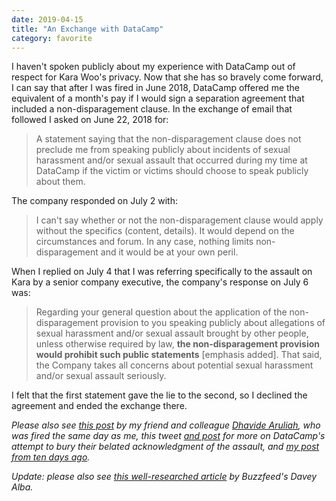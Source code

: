 ```yaml
---
date: 2019-04-15
title: "An Exchange with DataCamp"
category: favorite
---
```


I haven't spoken publicly about my experience with DataCamp
out of respect for Kara Woo's privacy.
Now that she has so bravely come forward,
I can say that after I was fired in June 2018,
DataCamp offered me the equivalent of a month's pay
if I would sign a separation agreement that included a non-disparagement clause.
In the exchange of email that followed I asked on June 22, 2018 for:

> A statement saying that the non-disparagement clause does not preclude me from speaking publicly
> about incidents of sexual harassment and/or sexual assault that occurred during my time at DataCamp
> if the victim or victims should choose to speak publicly about them.

The company responded on July 2 with:

> I can't say whether or not the non-disparagement clause would apply without the specifics (content, details).
> It would depend on the circumstances and forum.
> In any case, nothing limits non-disparagement and it would be at your own peril.

When I replied on July 4 that I was referring specifically to the assault on Kara by a senior company executive,
the company's response on July 6 was:

> Regarding your general question about the application of the non-disparagement provision
> to you speaking publicly about allegations of sexual harassment and/or sexual assault brought by other people,
> unless otherwise required by law,
> **the non-disparagement provision would prohibit such public statements** [emphasis added].
> That said,
> the Company takes all concerns about potential sexual harassment and/or sexual assault seriously.

I felt that the first statement gave the lie to the second,
so I declined the agreement and ended the exchange there.

*Please also see [this post](https://dhavide.github.io/a-note-to-our-commuity-on-building-trust.html)
by my friend and colleague [Dhavide Aruliah](https://dhavide.github.io/),
who was fired the same day as me,
this tweet
[and post](https://rud.is/b/2019/04/12/a-note-to-our-community-on-how-to-hide-your-content-from-search-engines/)
for more on DataCamp's attempt to bury their belated acknowledgment of the assault,
and [my post from ten days ago](@root/2019/04/05/the-worst-behavior/).*

*Update: please also see [this well-researched article](https://www.buzzfeednews.com/article/daveyalba/datacamp-sexual-harassment-metoo-tech-startup)
by Buzzfeed's Davey Alba.*
